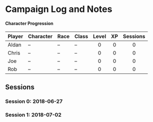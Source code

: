 <style>
  .phb{ background : white;}
  .phb img{ display : none;}
  .phb hr+blockquote{background : white;}
</style>

<!--
Homebrewery links
Share: http://homebrewery.naturalcrit.com/share/SkggVU6Zm
Edit: http://homebrewery.naturalcrit.com/edit/SJlleVI6WQ
-->

# Campaign Log and Notes

<div class='wide'>

#### Character Progression

| Player | Character     | Race    | Class   | Level | XP  | Sessions |
| :----- | :------------ | :------ | :------ | :---: | :-: | :------: |
| Aldan  | &ndash;       | &ndash; | &ndash; |    0  |  0  |       0  |
| Chris  | &ndash;       | &ndash; | &ndash; |    0  |  0  |       0  |
| Joe    | &ndash;       | &ndash; | &ndash; |    0  |  0  |       0  |
| Rob    | &ndash;       | &ndash; | &ndash; |    0  |  0  |       0  |

</div>

## Sessions

### Session 0: 2018-06-27


### Session 1: 2018-07-02
